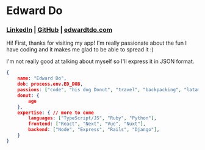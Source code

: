 # Edward Do

### [LinkedIn](https://linkedin.com/in/edwardtdo) | [GitHub](https://github.com/Foyoman) | [edwardtdo.com](https://edwardtdo.com)

Hi! First, thanks for visiting my app! I'm really passionate about the fun I have coding and it makes me glad to be able to spread it :)

I'm not really good at talking about myself so I'll express it in JSON format.

```json
{
	name: "Edward Do",
	dob: process.env.ED_DOB,
	passions: ["code", "his dog Donut", "travel", "backpacking", "latam culture", "sunsets"],
	donut: {
		age
	},
	expertise: { // more to come
		languages: ["TypeScript/JS", "Ruby", "Python"],
		frontend: ["React", "Next", "Vue", "Nuxt"],
		backend: ["Node", "Express", "Rails", "Django"],
	}
}
```